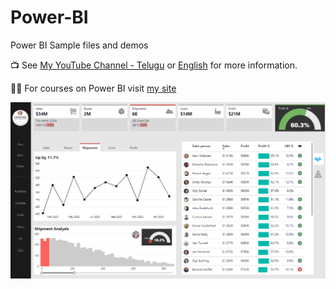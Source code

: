# Power-BI
Power BI Sample files and demos

📺 See [My YouTube Channel - Telugu](https://www.youtube.com/channel/UCuaf89M0Lt5pmXzaUssXHvw/) or [English](https://www.youtube.com/@chandoo_) for more information.

👩‍💻 For courses on Power BI visit [my site](https://chandoo.org/wp/power-bi-course/)

![Portfolio Dashboard](portfolio-dashboard-screenshot.png)
